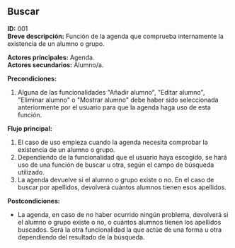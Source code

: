 ## Buscar  

**ID:** 001  
**Breve descripción:** Función de la agenda que comprueba internamente la existencia de un alumno o grupo.

**Actores principales:** Agenda.  
**Actores secundarios:** Alumno/a.  

**Precondiciones:**  

1. Alguna de las funcionalidades "Añadir alumno", "Editar alumno", "Eliminar alumno" o "Mostrar alumno" debe haber sido seleccionada anteriormente por el usuario para que la agenda haga uso de esta función.  



**Flujo principal:**  

1. El caso de uso empieza cuando la agenda necesita comprobar la existencia de un alumno o grupo.  
2. Dependiendo de la funcionalidad que el usuario haya escogido, se hará uso de una función de buscar u otra, según el campo de búsqueda utilizado.  
3. La agenda devuelve si el alumno o grupo existe o no. En el caso de buscar por apellidos, devolverá cuántos alumnos tienen esos apellidos.  


**Postcondiciones:**  

* La agenda, en caso de no haber ocurrido ningún problema, devolverá si el alumno o grupo existe o no, o cuántos alumnos tienen los apellidos buscados. Será la otra funcionalidad la que actúe de una forma u otra dependiendo del resultado de la búsqueda.
